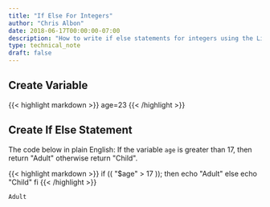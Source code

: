 ```yaml
---
title: "If Else For Integers"
author: "Chris Albon"
date: 2018-06-17T00:00:00-07:00
description: "How to write if else statements for integers using the Linux command line."
type: technical_note
draft: false
---
```


## Create Variable

{{< highlight markdown >}}
age=23
{{< /highlight >}}

## Create If Else Statement

The code below in plain English: If the variable `age` is greater than 17, then return "Adult" otherwise return "Child".

{{< highlight markdown >}}
if (( "$age" > 17 )); then
    echo "Adult"
else
    echo "Child"
fi
{{< /highlight >}}
```
Adult
```